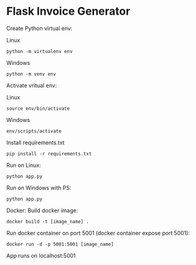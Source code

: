 # Flask Invoice Generator

Create Python virtual env:

Linux
```
python -m virtualenv env
```
Windows
```
python -m venv env
```

Activate vritual env:

Linux

```
source env/bin/activate
```
Windows

```
env/scripts/activate
```

Install requirements.txt
```
pip install -r requirements.txt
```

Run on Linux:
```
python app.py
```
Run on Windows with PS:
```
python app.py
```

Docker:
Build docker image:
```
docker build -t [image_name] .
```
Run docker container on port 5001 (docker container expose port 5001):
```
docker run -d -p 5001:5001 [image_name]
```

App runs on localhost:5001
